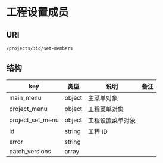 # 工程设置成员

## URI

```
/projects/:id/set-members
```

## 结构

| key | 类型 | 说明 | 备注 |
| --- | --- | --- | --- |
| main_menu | object | 主菜单对象 |  |
| project_menu | object | 工程菜单对象 |
| project_set_menu | object | 工程设置菜单对象 |
| id | string | 工程 ID |
| error | string |
| patch_versions | array |
